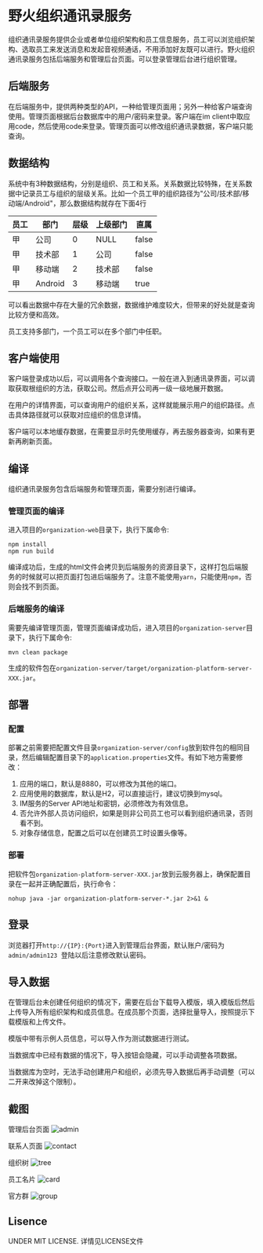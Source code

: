 # 野火组织通讯录服务
组织通讯录服务提供企业或者单位组织架构和员工信息服务，员工可以浏览组织架构、选取员工来发送消息和发起音视频通话，不用添加好友既可以进行。野火组织通讯录服务包括后端服务和管理后台页面。可以登录管理后台进行组织管理。

## 后端服务
在后端服务中，提供两种类型的API，一种给管理页面用；另外一种给客户端查询使用。管理页面根据后台数据库中的用户/密码来登录。客户端在im client中取应用code，然后使用code来登录。管理页面可以修改组织通讯录数据，客户端只能查询。

## 数据结构
系统中有3种数据结构，分别是组织、员工和关系。关系数据比较特殊，在关系数据中记录员工与组织的层级关系。比如一个员工甲的组织路径为"公司/技术部/移动端/Android"，那么数据结构就存在下面4行

|  员工   | 部门  |  层级  | 上级部门 | 直属 |
|  ----  | ----  | ----  | ---- | ---- |
| 甲  | 公司 |  0  |  NULL | false |
| 甲  | 技术部 |  1  |  公司 | false |
| 甲  | 移动端 |  2  |  技术部 | false |
| 甲  | Android |  3  |  移动端 | true |

可以看出数据中存在大量的冗余数据，数据维护难度较大，但带来的好处就是查询比较方便和高效。

员工支持多部门，一个员工可以在多个部门中任职。

## 客户端使用
客户端登录成功以后，可以调用各个查询接口。一般在进入到通讯录界面，可以调取获取根组织的方法，获取公司。然后点开公司再一级一级地展开数据。

在用户的详情界面，可以查询用户的组织关系，这样就能展示用户的组织路径。点击具体路径就可以获取对应组织的信息详情。

客户端可以本地缓存数据，在需要显示时先使用缓存，再去服务器查询，如果有更新再刷新页面。

## 编译
组织通讯录服务包含后端服务和管理页面，需要分别进行编译。

### 管理页面的编译
进入项目的```organization-web```目录下，执行下属命令:
```
npm install
npm run build
```
编译成功后，生成的html文件会拷贝到后端服务的资源目录下，这样打包后端服务的时候就可以把页面打包进后端服务了。注意不能使用```yarn```，只能使用```npm```，否则会找不到页面。

### 后端服务的编译
需要先编译管理页面，管理页面编译成功后，进入项目的```organization-server```目录下，执行下属命令:
```
mvn clean package
```
生成的软件包在```organization-server/target/organization-platform-server-XXX.jar```。

## 部署
### 配置
部署之前需要把配置文件目录```organization-server/config```放到软件包的相同目录，然后编辑配置目录下的```application.properties```文件。有如下地方需要修改：
1. 应用的端口，默认是8880，可以修改为其他的端口。
2. 应用使用的数据库，默认是H2，可以直接运行，建议切换到mysql。
3. IM服务的Server API地址和密钥，必须修改为有效信息。
4. 否允许外部人员访问组织，如果是则非公司员工也可以看到组织通讯录，否则看不到。
5. 对象存储信息，配置之后可以在创建员工时设置头像等。

### 部署
把软件包```organization-platform-server-XXX.jar```放到云服务器上，确保配置目录在一起并正确配置后，执行命令：
```
nohup java -jar organization-platform-server-*.jar 2>&1 &
```

## 登录
浏览器打开```http://{IP}:{Port}```进入到管理后台界面，默认账户/密码为 ```admin/admin123```  登陆以后注意修改默认密码。

## 导入数据
在管理后台未创建任何组织的情况下，需要在后台下载导入模版，填入模版后然后上传导入所有组织架构和成员信息。在成员那个页面，选择批量导入，按照提示下载模版和上传文件。

模版中带有示例人员信息，可以导入作为测试数据进行测试。

当数据库中已经有数据的情况下，导入按钮会隐藏，可以手动调整各项数据。

当数据库为空时，无法手动创建用户和组织，必须先导入数据后再手动调整（可以二开来改掉这个限制）。

## 截图

管理后台页面
![admin](./assets/1_org_admin.png)

联系人页面
![contact](./assets/2_org_contact.png)

组织树
![tree](./assets/3_org_trees.png)

员工名片
![card](./assets/4_org_card.png)

官方群
![group](./assets/5_org_group.png)

## Lisence
UNDER MIT LICENSE. 详情见LICENSE文件
